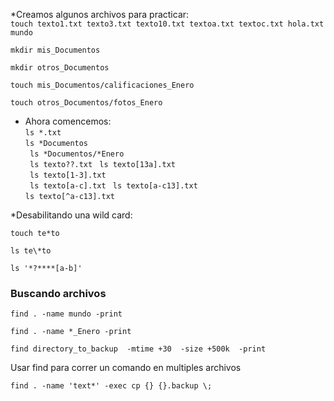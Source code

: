 
*Creamos algunos archivos para practicar:   
```touch texto1.txt texto3.txt texto10.txt textoa.txt textoc.txt hola.txt mundo```  

``` mkdir mis_Documentos ```  

``` mkdir otros_Documentos ```  

``` touch mis_Documentos/calificaciones_Enero ```  

``` touch otros_Documentos/fotos_Enero ```  

* Ahora comencemos:  
``` ls *.txt ```  
``` ls *Documentos ```  
``` ls *Documentos/*Enero```  
``` ls texto??.txt```
``` ls texto[13a].txt```  
``` ls texto[1-3].txt```  
``` ls texto[a-c].txt```
``` ls texto[a-c13].txt```  
``` ls texto[^a-c13].txt ```

*Desabilitando una wild card:  

``` touch te*to ```

``` ls te\*to ```

``` ls '*?****[a-b]' ``` 

### Buscando archivos  

``` find . -name mundo -print  ```  

``` find . -name *_Enero -print  ```    

``` find directory_to_backup  -mtime +30  -size +500k  -print ```

Usar find para correr un comando en multiples archivos

``` find . -name 'text*' -exec cp {} {}.backup \; ```



